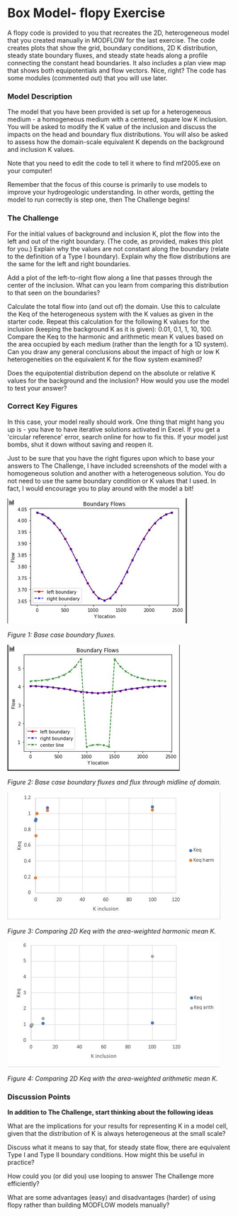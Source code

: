 # Box Model- flopy Exercise

A flopy code is provided to you that recreates the 2D, heterogeneous model that you created manually in MODFLOW for the last exercise.  The code creates plots that show the grid, boundary conditions, 2D K distribution, steady state boundary fluxes, and steady state heads along a profile connecting the constant head boundaries.  It also includes a plan view map that shows both equipotentials and flow vectors.  Nice, right?  The code has some modules (commented out) that you will use later.   

### Model Description
​The model that you have been provided is set up for a heterogeneous medium - a homogeneous medium with a centered, square low K inclusion.  You will be asked to modify the K value of the inclusion and discuss the impacts on the head and boundary flux distributions.  You will also be asked to assess how the domain-scale equivalent K depends on the background and inclusion K values.  

Note that you need to edit the code to tell it where to find mf2005.exe on your computer!  

Remember that the focus of this course is primarily to use models to improve your hydrogeologic understanding.  In other words, getting the model to run correctly is step one, then The Challenge begins!

### The Challenge
For the initial values of background and inclusion K, plot the flow into the left and out of the right boundary.  (The code, as provided, makes this plot for you.)  Explain why the values are not constant along the boundary (relate to the definition of a Type I boundary).  Explain why the flow distributions are the same for the left and right boundaries.

Add a plot of the left-to-right flow along a line that passes through the center of the inclusion.  What can you learn from comparing this distribution to that seen on the boundaries?

Calculate the total flow into (and out of) the domain.  Use this to calculate the Keq of the heterogeneous system with the K values as given in the starter code.  Repeat this calculation for the following K values for the inclusion (keeping the background K as it is given):  0.01, 0.1, 1, 10, 100.  Compare the Keq to the harmonic and arithmetic mean K values based on the area occupied by each medium (rather than the length for a 1D system).  Can you draw any general conclusions about the impact of high or low K heterogeneities on the equivalent K for the flow system examined?

Does the equipotential distribution depend on the absolute or relative K values for the background and the inclusion?  How would you use the model to test your answer?

### Correct Key Figures

In this case, your model really should work.  One thing that might hang you up is - you have to have iterative solutions activated in Excel.  If you get a 'circular reference' error, search online for how to fix this.  If your model just bombs, shut it down without saving and reopen it.

Just to be sure that you have the right figures upon which to base your answers to The Challenge, I have included screenshots of the model with a homogeneous solution and another with a heterogeneous solution.  You do not need to use the same boundary condition or K values that I used.  In fact, I would encourage you to play around with the model a bit!

![](assets/The_Challenge-b3fcaa00.JPG)

*Figure 1: Base case boundary fluxes.*

![](assets/The_Challenge-79ab8010.JPG)

*Figure 2: Base case boundary fluxes and flux through midline of domain.*

![](assets/The_Challenge-047c4683.JPG)

*Figure 3: Comparing 2D Keq with the area-weighted harmonic mean K.*

![](assets/The_Challenge-00d0c0d9.JPG)

*Figure 4: Comparing 2D Keq with the area-weighted arithmetic mean K.*


### Discussion Points
**In addition to The Challenge, start thinking about the following ideas**

What are the implications for your results for representing K in a model cell, given that the distribution of K is always heterogeneous at the small scale?

Discuss what it means to say that, for steady state flow, there are equivalent Type I and Type II boundary conditions.  How might this be useful in practice?

How could you (or did you) use looping to answer The Challenge more efficiently?

What are some advantages (easy) and disadvantages (harder) of using flopy rather than building MODFLOW models manually?
